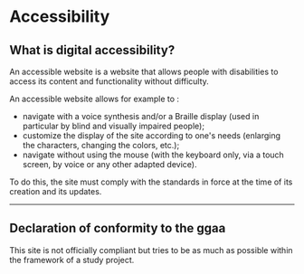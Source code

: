 # Accessibility

## What is digital accessibility?
An accessible website is a website that allows people with disabilities to access its content and functionality without difficulty.

An accessible website allows for example to :

- navigate with a voice synthesis and/or a Braille display (used in particular by blind and visually impaired people);
- customize the display of the site according to one's needs (enlarging the characters, changing the colors, etc.);
- navigate without using the mouse (with the keyboard only, via a touch screen, by voice or any other adapted device).

To do this, the site must comply with the standards in force at the time of its creation and its updates.

----

## Declaration of conformity to the ggaa

This site is not officially compliant but tries to be as much as possible within the framework of a study project.

